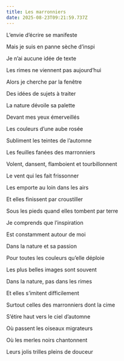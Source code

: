 ```yaml
---
title: Les marronniers
date: 2025-08-23T09:21:59.737Z
---
```

L’envie d’écrire se manifeste

Mais je suis en panne sèche d’inspi

Je n’ai aucune idée de texte

Les rimes ne viennent pas aujourd’hui

Alors je cherche par la fenêtre

Des idées de sujets à traiter

La nature dévoile sa palette

Devant mes yeux émerveillés

Les couleurs d’une aube rosée

Subliment les teintes de l’automne

Les feuilles fanées des marronniers

Volent, dansent, flamboient et tourbillonnent

Le vent qui les fait frissonner

Les emporte au loin dans les airs

Et elles finissent par croustiller

Sous les pieds quand elles tombent par terre

Je comprends que l’inspiration

Est constamment autour de moi

Dans la nature et sa passion

Pour toutes les couleurs qu’elle déploie

Les plus belles images sont souvent

Dans la nature, pas dans les rimes

Et elles s’imitent difficilement

Surtout celles des marronniers dont la cime

S’étire haut vers le ciel d’automne

Où passent les oiseaux migrateurs

Où les merles noirs chantonnent

Leurs jolis trilles pleins de douceur